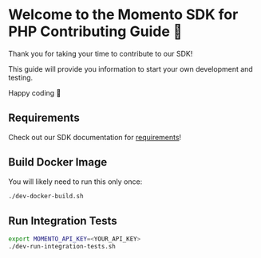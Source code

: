 # Welcome to the Momento SDK for PHP Contributing Guide :wave:

Thank you for taking your time to contribute to our SDK!

This guide will provide you information to start your own development and testing.

Happy coding :dancer:

## Requirements

Check out our SDK documentation for [requirements](https://docs.momentohq.com/sdks/php#requirements)!

## Build Docker Image

You will likely need to run this only once:

```bash
./dev-docker-build.sh
```

## Run Integration Tests

```bash
export MOMENTO_API_KEY=<YOUR_API_KEY>
./dev-run-integration-tests.sh
```
